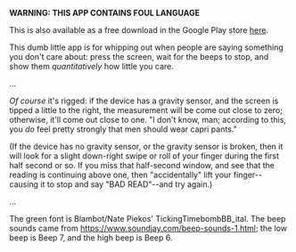 **WARNING: THIS APP CONTAINS FOUL LANGUAGE**

This is also available as a free download in the Google Play store [here](https://play.google.com/store/apps/details?id=com.kuhrusty.fometer).

This dumb little app is for whipping out when people are saying
something you don't care about: press the screen, wait for the beeps to
stop, and show them *quantitatively* how little you care.

...

*Of course* it's rigged: if the device has a gravity sensor, and the
screen is tipped a little to the right, the measurement will be come out
close to zero; otherwise, it'll come out close to one.  "I don't know,
man; according to this, you *do* feel pretty strongly that men should
wear capri pants."

(If the device has no gravity sensor, or the gravity sensor is broken,
then it will look for a slight down-right swipe or roll of your finger
during the first half second or so.  If you miss that half-second
window, and see that the reading is continuing above one, then
"accidentally" lift your finger--causing it to stop and say "BAD
READ"--and try again.)

...

The green font is Blambot/Nate Piekos' TickingTimebombBB_ital.  The beep
sounds came from https://www.soundjay.com/beep-sounds-1.html; the low
beep is Beep 7, and the high beep is Beep 6.
